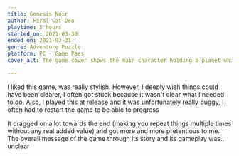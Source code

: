 ```yaml
---
title: Genesis Noir
author: Feral Cat Den
playtime: 5 hours
started_on: 2021-03-30
ended_on: 2021-03-31
genre: Adventure Puzzle
platform: PC - Game Pass
cover_alt: The game cover shows the main character holding a planet while himself being in space

---
```


I liked this game, was really stylish. However, I deeply wish things could have been clearer, I often got stuck because it wasn't clear what I needed to do. Also, I played this at release and it was unfortunately really buggy, I often had to restart the game to be able to progress

It dragged on a lot towards the end (making you repeat things multiple times without any real added value) and got more and more pretentious to me. The overall message of the game through its story and its gameplay was.. unclear
